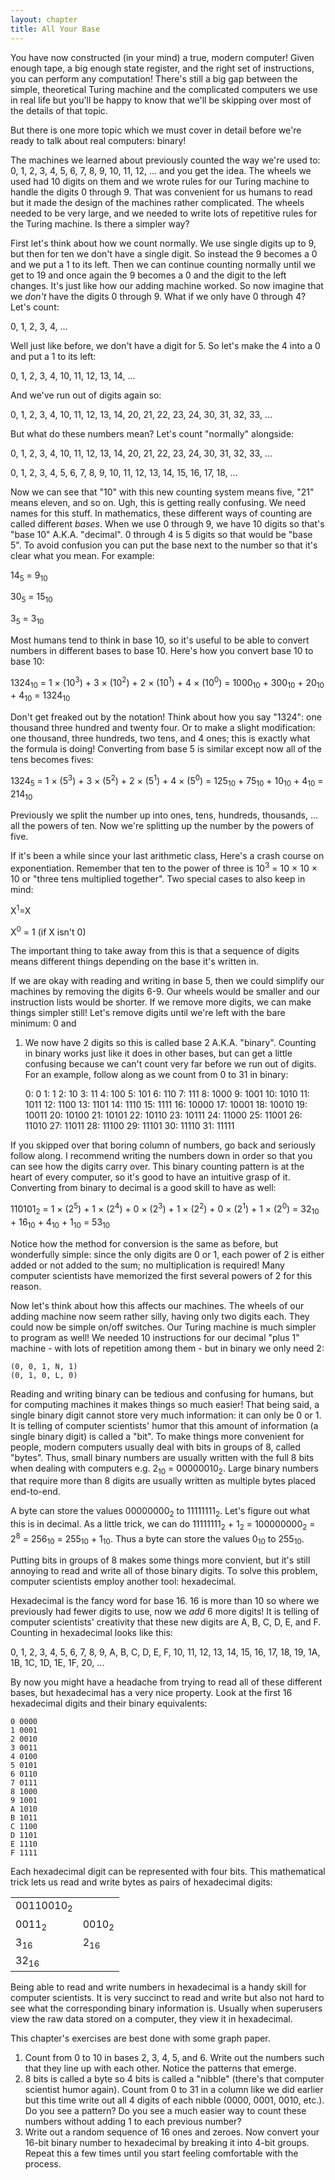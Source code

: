 ```yaml
---
layout: chapter
title: All Your Base
---
```


You have now constructed (in your mind) a true, modern computer! Given enough
tape, a big enough state register, and the right set of instructions, you can
perform any computation! There's still a big gap between the simple, theoretical
Turing machine and the complicated computers we use in real life but you'll be
happy to know that we'll be skipping over most of the details of that topic.

But there is one more topic which we must cover in detail before we're ready to
talk about real computers: binary!

The machines we learned about previously counted the way we're used to: 0,
1, 2, 3, 4, 5, 6, 7, 8, 9, 10, 11, 12, ... and you get the idea. The wheels we
used had 10 digits on them and we wrote rules for our Turing machine to handle
the digits 0 through 9. That was convenient for us humans to read but it made
the design of the machines rather complicated. The wheels needed to be very
large, and we needed to write lots of repetitive rules for the Turing machine.
Is there a simpler way?

First let's think about how we count normally. We use single digits up to 9, but
then for ten we don't have a single digit. So instead the 9 becomes a 0 and we
put a 1 to its left. Then we can continue counting normally until we get to 19
and once again the 9 becomes a 0 and the digit to the left changes. It's just
like how our adding machine worked. So now imagine that we *don't* have the
digits 0 through 9. What if we only have 0 through 4? Let's count:

0, 1, 2, 3, 4, ...

Well just like before, we don't have a digit for 5. So let's make the 4 into a 0
and put a 1 to its left:

0, 1, 2, 3, 4, 10, 11, 12, 13, 14, ...

And we've run out of digits again so:

0, 1, 2, 3, 4, 10, 11, 12, 13, 14, 20, 21, 22, 23, 24, 30, 31, 32, 33, ...

But what do these numbers mean? Let's count "normally" alongside:

0, 1, 2, 3, 4, 10, 11, 12, 13, 14, 20, 21, 22, 23, 24, 30, 31, 32, 33, ...

0, 1, 2, 3, 4,  5,  6,  7,  8,  9, 10, 11, 12, 13, 14, 15, 16, 17, 18, ...

Now we can see that "10" with this new counting system means five, "21" means
eleven, and so on. Ugh, this is getting really confusing. We need names for this
stuff. In mathematics, these different ways of counting are called different
*bases*. When we use 0 through 9, we have 10 digits so that's "base 10" A.K.A.
"decimal". 0 through 4 is 5 digits so that would be "base 5". To avoid confusion
you can put the base next to the number so that it's clear what you mean. For
example:

14<sub>5</sub> = 9<sub>10</sub>

30<sub>5</sub> = 15<sub>10</sub>

3<sub>5</sub> = 3<sub>10</sub>

Most humans tend to think in base 10, so it's useful to be able to convert
numbers in different bases to base 10. Here's how you convert base 10 to base
10:

1324<sub>10</sub> = 1 &times; (10<sup>3</sup>) + 3 &times; (10<sup>2</sup>) + 2 &times; (10<sup>1</sup>) + 4 &times; (10<sup>0</sup>) = 1000<sub>10</sub> + 300<sub>10</sub> + 20<sub>10</sub> + 4<sub>10</sub> = 1324<sub>10</sub>

Don't get freaked out by the notation! Think about how you say "1324": one
thousand three hundred and twenty four. Or to make a slight modification: one
thousand, three hundreds, two tens, and 4 ones; this is exactly what the
formula is doing! Converting from base 5 is similar except now all of the tens
becomes fives:

1324<sub>5</sub> = 1 &times; (5<sup>3</sup>) + 3 &times; (5<sup>2</sup>) + 2 &times; (5<sup>1</sup>) + 4 &times; (5<sup>0</sup>) = 125<sub>10</sub> + 75<sub>10</sub> + 10<sub>10</sub> + 4<sub>10</sub> = 214<sub>10</sub>

Previously we split the number up into ones, tens, hundreds, thousands, ... all
the powers of ten. Now we're splitting up the number by the powers of five.

<aside class="note">
<p>
If it's been a while since your last arithmetic class, Here's a crash
course on exponentiation. Remember that ten to the power of three is
10<sup>3</sup> = 10 &times; 10 &times; 10 or "three tens multiplied together".
Two special cases to also keep in mind:
</p>
<p>X<sup>1</sup>=X</p>
<p>X<sup>0</sup> = 1 (if X isn't 0)</p>
</aside>

The important thing to take away from this is that a sequence of digits means
different things depending on the base it's written in.

If we are okay with reading and writing in base 5, then we could simplify our
machines by removing the digits 6-9. Our wheels would be smaller and our
instruction lists would be shorter. If we remove more digits, we can make things
simpler still! Let's remove digits until we're left with the bare minimum: 0 and
1. We now have 2 digits so this is called base 2 A.K.A. "binary". Counting in
binary works just like it does in other bases, but can get a little confusing
because we can't count very far before we run out of digits. For an example,
follow along as we count from 0 to 31 in binary:

     0:      0
     1:      1
     2:     10
     3:     11
     4:    100
     5:    101
     6:    110
     7:    111
     8:   1000
     9:   1001
    10:   1010
    11:   1011
    12:   1100
    13:   1101
    14:   1110
    15:   1111
    16:  10000
    17:  10001
    18:  10010
    19:  10011
    20:  10100
    21:  10101
    22:  10110
    23:  10111
    24:  11000
    25:  11001
    26:  11010
    27:  11011
    28:  11100
    29:  11101
    30:  11110
    31:  11111

If you skipped over that boring column of numbers, go back and seriously follow
along. I recommend writing the numbers down in order so that you can see how the
digits carry over. This binary counting pattern is at the heart of every
computer, so it's good to have an intuitive grasp of it. Converting from binary
to decimal is a good skill to have as well:

110101<sub>2</sub> = 1 &times; (2<sup>5</sup>) + 1 &times; (2<sup>4</sup>) + 0 &times; (2<sup>3</sup>) + 1 &times; (2<sup>2</sup>) + 0 &times; (2<sup>1</sup>) + 1 &times; (2<sup>0</sup>) = 32<sub>10</sub> + 16<sub>10</sub> + 4<sub>10</sub> + 1<sub>10</sub> = 53<sub>10</sub>

Notice how the method for conversion is the same as before, but wonderfully
simple: since the only digits are 0 or 1, each power of 2 is either added or not
added to the sum; no multiplication is required! Many computer scientists have
memorized the first several powers of 2 for this reason.

Now let's think about how this affects our machines. The wheels of our adding
machine now seem rather silly, having only two digits each. They could now be
simple on/off switches. Our Turing machine is much simpler to program as well!
We needed 10 instructions for our decimal "plus 1" machine - with lots of
repetition among them - but in binary we only need 2:

    (0, 0, 1, N, 1)
    (0, 1, 0, L, 0)

Reading and writing binary can be tedious and confusing for humans, but for
computing machines it makes things so much easier! That being said, a single
binary digit cannot store very much information: it can only be 0 or 1. It is
telling of computer scientists' humor that this amount of information (a single
binary digit) is called a "bit". To make things more convenient for people,
modern computers usually deal with bits in groups of 8, called "bytes". Thus,
small binary numbers are usually written with the full 8 bits when dealing with
computers e.g. 2<sub>10</sub> = 00000010<sub>2</sub>. Large binary numbers that
require more than 8 digits are usually written as multiple bytes placed
end-to-end.

A byte can store the values 00000000<sub>2</sub> to 11111111<sub>2</sub>. Let's
figure out what this is in decimal. As a little trick, we can do
11111111<sub>2</sub> + 1<sub>2</sub> = 100000000<sub>2</sub> = 2<sup>8</sup> =
256<sub>10</sub> = 255<sub>10</sub> + 1<sub>10</sub>. Thus a byte can store
the values 0<sub>10</sub> to 255<sub>10</sub>.

Putting bits in groups of 8 makes some things more convient, but it's still
annoying to read and write all of those binary digits. To solve this problem,
computer scientists employ another tool: hexadecimal.

Hexadecimal is the fancy word for base 16. 16 is more than 10 so where we
previously had fewer digits to use, now we _add_ 6 more digits! It is telling of
computer scientists' creativity that these new digits are A, B, C, D, E, and F.
Counting in hexadecimal looks like this:

0, 1, 2, 3, 4, 5, 6, 7, 8, 9, A, B, C, D, E, F, 10, 11, 12, 13, 14, 15, 16, 17,
18, 19, 1A, 1B, 1C, 1D, 1E, 1F, 20, ...

By now you might have a headache from trying to read all of these different
bases, but hexadecimal has a very nice property. Look at the first 16
hexadecimal digits and their binary equivalents:

    0 0000
    1 0001
    2 0010
    3 0011
    4 0100
    5 0101
    6 0110
    7 0111
    8 1000
    9 1001
    A 1010
    B 1011
    C 1100
    D 1101
    E 1110
    F 1111

Each hexadecimal digit can be represented with four bits. This mathematical
trick lets us read and write bytes as pairs of hexadecimal digits:

<table>
<tr colspan="2">
<td>00110010<sub>2</sub></td>
</tr>
<tr>
<td>0011<sub>2</sub></td><td>0010<sub>2</sub></td>
</tr>
<tr>
<td>3<sub>16</sub></td><td>2<sub>16</sub></td>
</tr>
<tr colspan="2">
<td>32<sub>16</sub></td>
</tr>
</table>

Being able to read and write numbers in hexadecimal is a handy skill for
computer scientists. It is very succinct to read and write but also not hard to
see what the corresponding binary information is. Usually when superusers view
the raw data stored on a computer, they view it in hexadecimal.

This chapter's exercises are best done with some graph paper.

<aside class="exercises">
<ol>
<li>
Count from 0 to 10 in bases 2, 3, 4, 5, and 6. Write out the numbers such that
they line up with each other. Notice the patterns that emerge.
</li>
<li>
8 bits is called a byte so 4 bits is called a "nibble" (there's that computer
scientist humor again). Count from 0 to 31 in a column like we did earlier but
this time write out all 4 digits of each nibble (0000, 0001, 0010, etc.). Do you
see a pattern? Do you see a much easier way to count these numbers without
adding 1 to each previous number?
</li>
<li>
Write out a random sequence of 16 ones and zeroes. Now convert your 16-bit
binary number to hexadecimal by breaking it into 4-bit groups. Repeat this a few
times until you start feeling comfortable with the process.
</li>
</ol>
</aside>

